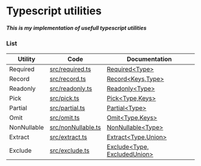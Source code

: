 # Typescript utilities

##### This is my implementation of usefull typescript utilities

### List

| Utility     | Code                                     | Documentation                                                                                                             |
| ----------- | ---------------------------------------- | ------------------------------------------------------------------------------------------------------------------------- |
| Required    | [src/required.ts](src/required.ts)       | [Required\<Type>](https://www.typescriptlang.org/docs/handbook/utility-types.html#requiredtype)                           |
| Record      | [src/record.ts](src/record.ts)           | [Record<Keys,Type>](https://www.typescriptlang.org/docs/handbook/utility-types.html#recordkeystype)                       |
| Readonly    | [src/readonly.ts](src/readonly.ts)       | [Readonly\<Type>](https://www.typescriptlang.org/docs/handbook/utility-types.html#readonlytype)                           |
| Pick        | [src/pick.ts](src/pick.ts)               | [Pick<Type,Keys>](https://www.typescriptlang.org/docs/handbook/utility-types.html#picktype-keys)                          |
| Partial     | [src/partial.ts](src/partial.ts)         | [Partial\<Type>](https://www.typescriptlang.org/docs/handbook/utility-types.html#partialtype)                             |
| Omit        | [src/omit.ts](src/omit.ts)               | [Omit<Type,Keys>](https://www.typescriptlang.org/docs/handbook/utility-types.html#omittype-keys)                          |
| NonNullable | [src/nonNullable.ts](src/nonNullable.ts) | [NonNullable\<Type>](https://www.typescriptlang.org/docs/handbook/utility-types.html#nonnullabletype)                     |
| Extract     | [src/extract.ts](src/extract.ts)         | [Extract<Type,Union>](https://www.typescriptlang.org/docs/handbook/utility-types.html#extracttype-union)                  |
| Exclude     | [src/exclude.ts](src/exclude.ts)         | [Exclude<Type, ExcludedUnion>](https://www.typescriptlang.org/docs/handbook/utility-types.html#excludetype-excludedunion) |
